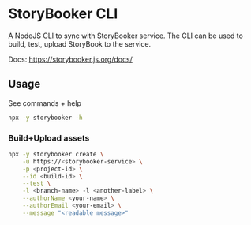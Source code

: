 # StoryBooker CLI

A NodeJS CLI to sync with StoryBooker service. The CLI can be used to build, test, upload StoryBook to the service.

Docs: https://storybooker.js.org/docs/

## Usage

See commands + help

```sh
npx -y storybooker -h
```

### Build+Upload assets

```sh
npx -y storybooker create \
    -u https://<storybooker-service> \
    -p <project-id> \
    --id <build-id> \
    --test \
    -l <branch-name> -l <another-label> \
    --authorName <your-name> \
    --authorEmail <your-email> \
    --message "<readable message>"
```

